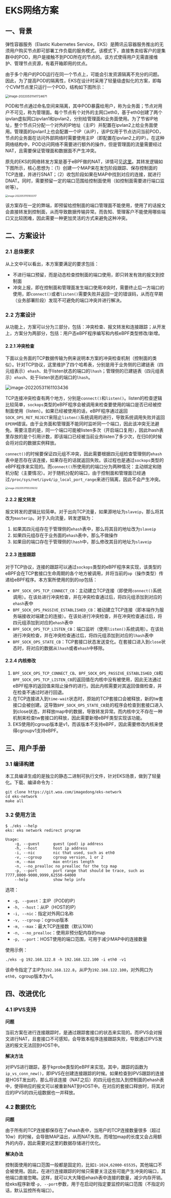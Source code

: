 # EKS网络方案

## 一、背景

弹性容器服务（Elastic Kubernetes Service，EKS）是腾讯云容器服务推出的无须用户购买节点即可部署工作负载的服务模式。该模式下，直接售卖给客户的是集群中的POD，用户是接触不到POD所在的节点的。该方式使得用户无需直接维护、管理节点资源，有着开箱即用的优点。

由于多个用户的POD运行在同一个节点上，可能会引发资源隔离不充分的问题。因此，为了提高POD的隔离性，EKS在设计时采用了轻量级虚拟化的方案，即每个CVM节点里只运行一个POD，结构如下图所示：

<img src="images/image-20220531141724671.png" alt="image-20220531141724671" style="zoom: 67%;" />

POD和节点通过命名空间来隔离，其中POD暴露给用户，称为业务面；节点对用户不可见，称为管理面。每个节点有个对外的主网口eth0，基于eth0创建了两个ipvlan虚拟网口ipvlan1和ipvlan2，分别给管理面和业务面使用。为了节省IP地址，整个节点只分配一个对外的IP地址（主IP）并配置在ipvlan2上给业务面使用。管理面的ipvlan1上也会配置一个IP（从IP），该IP仅用于节点访问当前POD，节点的业务面在访问外部网络时需要使用主IP（即配置在ipvlan2上的IP）。在这种网络结构中，POD访问网络不需要进行额外的操作，但是管理面的流量需要经过NAT，且需要保证管理面和数据面不产生冲突。

原先的EKS的网络转发方案是基于eBPF做的NAT，详情可见[这里](https://iwiki.woa.com/pages/viewpage.action?pageId=1041811089)。其转发逻辑如下图所示，核心思想为：（1）创建一个MAP来在发包阶段跟踪、保存控制面的TCP连接，并进行SNAT；（2）收包阶段如果在MAP中找到对应的连接，就进行DNAT。同时，需要预留一定的端口范围给控制面使用（如控制面需要进行端口监听等）。

<img src="images/image-20220531151933317.png" alt="image-20220531151933317" style="zoom:50%;" />

该方案存在一定的弊端，即预留给控制面的端口管理面不能使用，使用了的话报文会直接转发到控制面，从而导致数据传输异常。而告知、管理客户不能使用哪些端口又比较困难，因此需要一种更加灵活的方式来避免这种冲突。

## 二、方案设计

### 2.1 总体要求

从上文中可以看出，本方案要满足的要求包括：

- 不进行端口预留，而是动态检查控制面的端口使用，即只转发有效的报文到控制面
- 冲突上报，即在控制面和管理面发生端口使用冲突时，需要终止后一方端口的使用，即`connect()`或者`listen()`需要失败并返回一定的错误码，从而在早期（业务部署阶段）发现不可避免的端口冲突并进行解决。

### 2.2 方案设计

从功能上，方案可以分为三部分，包括：冲突检查、报文转发和连接跟踪；从开发上，方案分为两部分，包括：用户态eBPF程序编写和内核eBPF类型修改/新增。

#### 2.2.1 冲突检查

下面以业务面的TCP数据传输为例来说明本方案的冲突检查机制（控制面的类似）。针对TCP协议，这里维护了四个哈希表，分别是用于业务侧的已建链表（四元组表示）`ehash`、处于listen状态的端口的`lhash`；管理侧的已建链表（四元组表示）`ehash`、处于listen状态的端口的`lhash`。

![image-20220531161103436](images/image-20220531161103436.png)

TCP连接冲突检查有两个地方，分别是`connect()`和`listen()`。listen的检查逻辑比较简单，`sockops`类型的eBPF程序会被调用来检查要使用的端口是否已经被控制面使用（listen）。如果已经被使用的话，eBPF程序通过返回`SOCK_OPS_RET_REJECT`来阻止`listen()`系统调用的进行，导致系统调用失败并返回`EPERM`错误。由于业务面和管理面不能同时监听同一个端口，因此该冲突无法避免。需要注意的是，同一个端口可能被listen多次（开启端口复用），因此lhash表里存放的是个引用计数，即该端口已经被当前业务listen了多少次，在归0的时候会将对应的数据实例释放。

`connect()`的时候要保证四元组不冲突，因此需要根据四元组检查管理侧的`ehash`表中是否存在该连接，如果存在的话就返回失败。该过程也是通过`sockops`类型的eBPF程序来实现的。而`connect()`所使用的的端口分为两种情况：主动绑定和随机分配（主要情况）。对于随机分配的端口，由于控制面和管理面已经通过`/proc/sys/net/ipv4/ip_local_port_range`来进行隔离，因此不会产生冲突。

<img src="images/image-20220531155339232.png" alt="image-20220531155339232" style="zoom: 50%;" />

#### 2.2.2 报文转发

报文转发的逻辑比较简单。对于出向TCP流量，如果源地址为`slaveip`，那么将其改为`masterip`。对于入向流量，转发逻辑为：

1. 如果其四元组存在于管理侧的`ehash`表中，那么将其目的地址改为`slaveip`
2. 如果四元组存在于业务面的`ehash`表中，那么不做操作
3. 如果目的端口存在于管理侧的`lhash`中，那么修改其目的地址为`slaveip`

#### 2.2.3 连接跟踪

对于TCP协议，连接的跟踪可以通过`sockops`类型的eBPF程序来实现，该类型的eBPF会在TCP套接口生命周期的各个地方被调用，并将当前的`op`（操作类型）传递给eBPF程序。本方案所使用的到的op包括：

- `BPF_SOCK_OPS_TCP_CONNECT_CB`：主动建立TCP连接（即使用`connect()`系统调用）。在该处进行冲突检查，并在冲突检查通过后，将四元组添加到对应的`ehash`表中
- `BPF_SOCK_OPS_PASSIVE_ESTABLISHED_CB`：被动建立TCP连接（即本端作为服务端接收对端建立的连接）。在该处进行冲突检查，并在冲突检查通过后，将四元组添加到对应的`ehash`表中
- `BPF_SOCK_OPS_TCP_LISTEN_CB`：端口监听（使用`listen()`系统调用）。在该处进行冲突检查，并在冲突检查通过后，将四元组添加到对应的`lhash`表中
- `BPF_SOCK_OPS_STATE_CB`：TCP套接口状态发送变化。在套接口进入到`close`状态时，将对应的数据从`lhash`或者`ehash`中移除。

#### 2.2.4 内核修改

1. `BPF_SOCK_OPS_TCP_CONNECT_CB`、`BPF_SOCK_OPS_PASSIVE_ESTABLISHED_CB`和`BPF_SOCK_OPS_TCP_LISTEN_CB`的返回值在内核中没有被使用，因此无法通过eBPF程序的返回值来阻止操作的进行。因此内核需要对其返回值做检查，并在检查不通过时进行回退。
2. 在TCP连接进入到`time-wait`状态时，原始的TCP套接口会被释放，新的tw套接口会被创建。这导致`BPF_SOCK_OPS_STATE_CB`处的程序会检查到套接口进入到close状态，并释放map中的数据，导致转发异常。而内核中又不存在一种机制来检查tw套接口的释放，因此需要新增eBPF类型实现该功能。
3. EKS使用的cgroup版本是v1，而该版本不支持eBPF，因此需要修改内核来使得cgroupv1支持eBPF。

## 三、用户手册

### 3.1 编译构建

本工具编译生成的是独立的静态二进制可执行文件，针对EKS场景，做到了轻量化。下载、编译命令为：

```shell
git clone https://git.woa.com/imagedong/eks-network
cd eks-network
make all
```

### 3.2 使用方法

```shell
$ ./eks --help
eks: eks network redirect program

Usage:
    -g, --guest      guest (pod) ip address
    -h, --host       host ip address
    -i, --nic        nic that used, such as eth0
    -v, --cgroup     cgroup version, 1 or 2
    -m, --max        max entries length
    -n, --no_prealloc no_prealloc for the tcp map
    -p, --port       port range that should be trace, such as 7777,8000-9000,9999,62550-64000
    --help           show help info
```

选项：

- `-g, --guest`：主IP（POD的IP）
- `-h, --host`：从IP（HOST的IP）
- `-i, --nic`：指定对外网口名称
- `-v, --cgroup`：cgroup版本
- `-m, --max`：最大TCP连接数（默认10W）
- `-n, --no_prealloc`：使用非预分配内存的map
- `-p, --port`：HOST使用的端口范围，可用于减少MAP中的连接数量

使用示例：

```shell
./eks -g 192.168.122.8 -h 192.168.122.100 -i eth0 -v1
```

该命令指定了主IP为`192.168.122.8`，从IP为`192.168.122.100`，对外网口为`eth0`，cgroup版本为v1。

## 四、改进优化

### 4.1 IPVS支持

**问题**

当前方案在进行连接跟踪时，是通过跟踪套接口的状态来实现的。而IPVS会对报文进行NAT，且套接口不可感知，会导致本程序连接跟踪失败，导致通过IPVS发送的报文无法回到HOST中。

**解决方法**

对IPVS进行跟踪，基于kprobe类型的eBPF来实现。其中，跟踪的函数为`ip_vs_conn_new()`，即IPVS在创建连接跟踪的时候。如果检查到IPVS跟踪的连接是HOST发出的，那么将该连接（NAT之后）的四元组也加入到控制面的ehash表中，使得响应的报文可以被重新NAT到HOST中。在对应的套接口释放时，将其对应的IPVS的四元组数据也一并释放。

### 4.2 数据优化

**问题**

由于所有的TCP连接都保存在了ehash表中，当用户的TCP连接数量很多（超过10w）的时候，会导致MAP溢出，从而NAT失败。而增加map的长度又会占用额外的内存，因此需要对这里的数据存储进行优化。

**解决办法**

控制面使用的端口范围一般都是固定的，比如`1-1024,62000-65535`，其他端口不会被使用。因此，在进行连接跟踪的时候只需要关注这些可能产生冲突的端口，其他端口直接忽略。这样，就可以大大降低ehash表中连接的数量，减少内存开销。给eks程序新增`-p, --port`参数，用于在启动时指定要监控的端口范围（不指定的话，默认监控所有端口）。